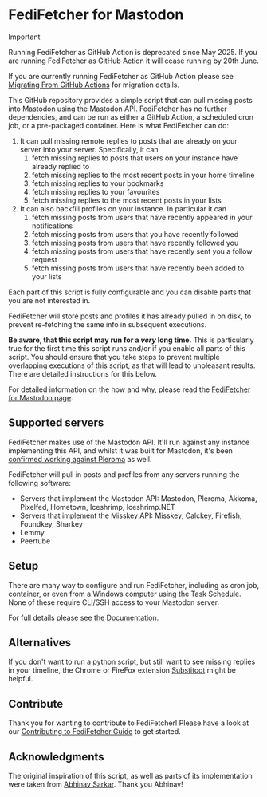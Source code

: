 # FediFetcher for Mastodon

> [!IMPORTANT]  
> Running FediFetcher as GitHub Action is deprecated since May 2025. If you are running FediFetcher as GitHub Action it will cease running by 20th June.
>
> If you are currently running FediFetcher as GitHub Action please see [Migrating From GitHub Actions](https://github.com/nanos/FediFetcher/wiki/Migrating-From-GitHub-Actions) for migration details.

This GitHub repository provides a simple script that can pull missing posts into Mastodon using the Mastodon API. FediFetcher has no further dependencies, and can be run as either a GitHub Action, a scheduled cron job, or a pre-packaged container. Here is what FediFetcher can do:

1. It can pull missing remote replies to posts that are already on your server into your server. Specifically, it can
   1. fetch missing replies to posts that users on your instance have already replied to
   2. fetch missing replies to the most recent posts in your home timeline
   3. fetch missing replies to your bookmarks
   4. fetch missing replies to your favourites
   5. fetch missing replies to the most recent posts in your lists
2. It can also backfill profiles on your instance. In particular it can
   1. fetch missing posts from users that have recently appeared in your notifications
   2. fetch missing posts from users that you have recently followed
   3. fetch missing posts from users that have recently followed you
   4. fetch missing posts from users that have recently sent you a follow request
   5. fetch missing posts from users that have recently been added to your lists

Each part of this script is fully configurable and you can disable parts that you are not interested in.

FediFetcher will store posts and profiles it has already pulled in on disk, to prevent re-fetching the same info in subsequent executions.

**Be aware, that this script may run for a *very* long time.** This is particularly true for the first time this script runs and/or if you enable all parts of this script. You should ensure that you take steps to prevent multiple overlapping executions of this script, as that will lead to unpleasant results. There are detailed instructions for this below.

For detailed information on the how and why, please read the [FediFetcher for Mastodon page](https://blog.thms.uk/fedifetcher?utm_source=github).

## Supported servers

FediFetcher makes use of the Mastodon API. It'll run against any instance implementing this API, and whilst it was built for Mastodon, it's been [confirmed working against Pleroma](https://fed.xnor.in/objects/6bd47928-704a-4cb8-82d6-87471d1b632f) as well.

FediFetcher will pull in posts and profiles from any servers running the following software: 

- Servers that implement the Mastodon API: Mastodon, Pleroma, Akkoma, Pixelfed, Hometown, Iceshrimp, Iceshrimp.NET
- Servers that implement the Misskey API: Misskey, Calckey, Firefish, Foundkey, Sharkey
- Lemmy
- Peertube

## Setup

There are many way to configure and run FediFetcher, including as cron job, container, or even from a Windows computer using the Task Schedule. None of these require CLI/SSH access to your Mastodon server.

For full details please [see the Documentation](https://github.com/nanos/FediFetcher/wiki).

## Alternatives

If you don't want to run a python script, but still want to see missing replies in your timeline, the Chrome or FireFox extension [Substitoot](https://substitoot.kludge.guru) might be helpful.

## Contribute

Thank you for wanting to contribute to FediFetcher! Please have a look at our [Contributing to FediFetcher Guide](https://github.com/nanos/FediFetcher/wiki/Contribute-To-FediFetcher) to get started.

## Acknowledgments

The original inspiration of this script, as well as parts of its implementation were taken from [Abhinav Sarkar](https://notes.abhinavsarkar.net/2023/mastodon-context). Thank you Abhinav!
